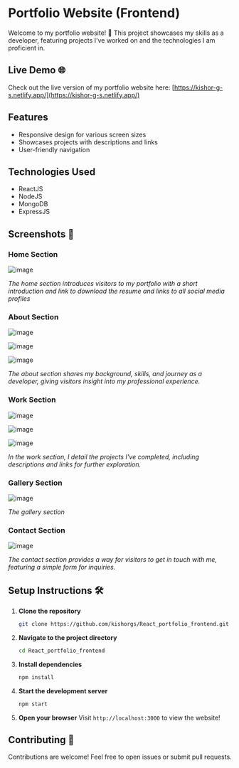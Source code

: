 # Portfolio Website (Frontend)

Welcome to my portfolio website! 🎉 This project showcases my skills as a developer, featuring projects I've worked on and the technologies I am proficient in.

## Live Demo 🌐

Check out the live version of my portfolio website here: [https://kishor-g-s.netlify.app/](https://kishor-g-s.netlify.app/)

## Features

- Responsive design for various screen sizes
- Showcases projects with descriptions and links
- User-friendly navigation

## Technologies Used

- ReactJS
- NodeJS
- MongoDB
- ExpressJS

## Screenshots 📸

### Home Section

![image](https://github.com/user-attachments/assets/0d927cb2-d818-4cef-b4cf-fe0db6946d64)

*The home section introduces visitors to my portfolio with a short introduction and link to download the resume and links to all social media profiles*

### About Section

![image](https://github.com/user-attachments/assets/34703dcd-baa2-4f96-aff5-0647df382bf4)

![image](https://github.com/user-attachments/assets/ce7eec2e-4bef-4f67-a31b-249161fd221b)

![image](https://github.com/user-attachments/assets/04c1cfa7-63bb-42fb-9dd0-631a10e68b9a)

*The about section shares my background, skills, and journey as a developer, giving visitors insight into my professional experience.*

### Work Section

![image](https://github.com/user-attachments/assets/dedc9ba1-aa3e-42e3-bdf4-db17f140d6ae)

![image](https://github.com/user-attachments/assets/23193383-224d-4e2a-9610-0238453b0567)

![image](https://github.com/user-attachments/assets/b9662f2e-e6e6-48b4-843d-12bf3b5771a7)

*In the work section, I detail the projects I've completed, including descriptions and links for further exploration.*

### Gallery Section

![image](https://github.com/user-attachments/assets/83b061e4-66b3-4552-b1a0-12c6ba7700bb)

*The gallery section*

### Contact Section

![image](https://github.com/user-attachments/assets/a9589fb0-1d81-44f9-b36b-0b7b1b614bf4)

*The contact section provides a way for visitors to get in touch with me, featuring a simple form for inquiries.*


## Setup Instructions 🛠️

1. **Clone the repository**

   ```bash
   git clone https://github.com/kishorgs/React_portfolio_frontend.git
   ```

2. **Navigate to the project directory**

   ```bash
   cd React_portfolio_frontend
   ```

3. **Install dependencies**

   ```bash
   npm install
   ```

4. **Start the development server**

   ```bash
   npm start
   ```

5. **Open your browser**
   Visit `http://localhost:3000` to view the website!

## Contributing 🤝

Contributions are welcome! Feel free to open issues or submit pull requests.

